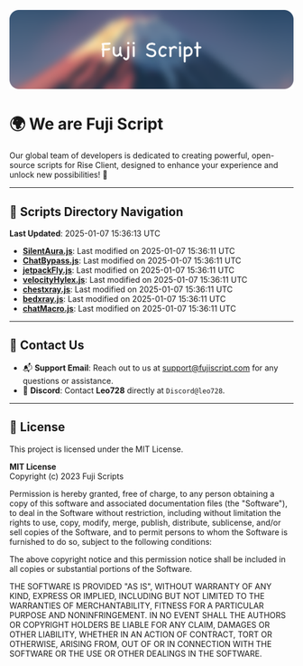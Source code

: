 ![Banner](.github/b.webp)

# 🌍 **We are Fuji Script**

Our global team of developers is dedicated to creating powerful, open-source scripts for Rise Client, designed to enhance your experience and unlock new possibilities! 🌟

---
<!-- SCRIPTS_NAVIGATION_START -->
## 📂 **Scripts Directory Navigation**

**Last Updated**: 2025-01-07 15:36:13 UTC

- **[SilentAura.js](scripts/SilentAura.js)**: Last modified on 2025-01-07 15:36:11 UTC
- **[ChatBypass.js](scripts/ChatBypass.js)**: Last modified on 2025-01-07 15:36:11 UTC
- **[jetpackFly.js](scripts/jetpackFly.js)**: Last modified on 2025-01-07 15:36:11 UTC
- **[velocityHylex.js](scripts/velocityHylex.js)**: Last modified on 2025-01-07 15:36:11 UTC
- **[chestxray.js](scripts/chestxray.js)**: Last modified on 2025-01-07 15:36:11 UTC
- **[bedxray.js](scripts/bedxray.js)**: Last modified on 2025-01-07 15:36:11 UTC
- **[chatMacro.js](scripts/chatMacro.js)**: Last modified on 2025-01-07 15:36:11 UTC

<!-- SCRIPTS_NAVIGATION_END -->

---

## 💬 **Contact Us**  
- 📬 **Support Email**: Reach out to us at [support@fujiscript.com](mailto:support@fujiscript.com) for any questions or assistance.  
- 💬 **Discord**: Contact **Leo728** directly at `Discord@leo728`.

---

## 📜 **License**

This project is licensed under the MIT License.  

**MIT License**  
Copyright (c) 2023 Fuji Scripts  

Permission is hereby granted, free of charge, to any person obtaining a copy of this software and associated documentation files (the "Software"), to deal in the Software without restriction, including without limitation the rights to use, copy, modify, merge, publish, distribute, sublicense, and/or sell copies of the Software, and to permit persons to whom the Software is furnished to do so, subject to the following conditions:  

The above copyright notice and this permission notice shall be included in all copies or substantial portions of the Software.  

THE SOFTWARE IS PROVIDED "AS IS", WITHOUT WARRANTY OF ANY KIND, EXPRESS OR IMPLIED, INCLUDING BUT NOT LIMITED TO THE WARRANTIES OF MERCHANTABILITY, FITNESS FOR A PARTICULAR PURPOSE AND NONINFRINGEMENT. IN NO EVENT SHALL THE AUTHORS OR COPYRIGHT HOLDERS BE LIABLE FOR ANY CLAIM, DAMAGES OR OTHER LIABILITY, WHETHER IN AN ACTION OF CONTRACT, TORT OR OTHERWISE, ARISING FROM, OUT OF OR IN CONNECTION WITH THE SOFTWARE OR THE USE OR OTHER DEALINGS IN THE SOFTWARE.  
